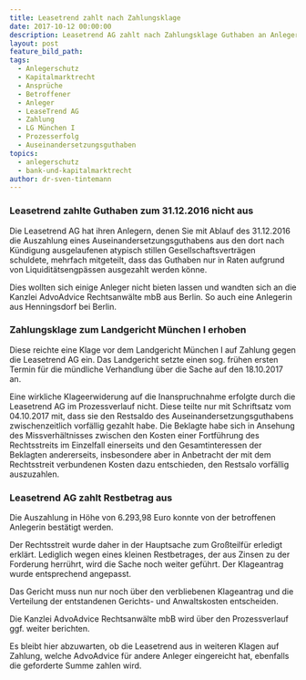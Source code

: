 ```yaml
---
title: Leasetrend zahlt nach Zahlungsklage
date: 2017-10-12 00:00:00
description: Leasetrend AG zahlt nach Zahlungsklage Guthaben an Anlegerin aus
layout: post
feature_bild_path:
tags:
  - Anlegerschutz
  - Kapitalmarktrecht
  - Ansprüche
  - Betroffener
  - Anleger
  - LeaseTrend AG
  - Zahlung
  - LG München I
  - Prozesserfolg
  - Auseinandersetzungsguthaben
topics:
  - anlegerschutz
  - bank-und-kapitalmarktrecht
author: dr-sven-tintemann
---
```



### Leasetrend zahlte Guthaben zum 31.12.2016 nicht aus

Die Leasetrend AG hat ihren Anlegern, denen Sie mit Ablauf des 31.12.2016 die Auszahlung eines Auseinandersetzungsguthabens aus den dort nach K&uuml;ndigung ausgelaufenen atypisch stillen Gesellschaftsvertr&auml;gen schuldete, mehrfach mitgeteilt, dass das Guthaben nur in Raten aufgrund von Liquidit&auml;tsengp&auml;ssen ausgezahlt werden k&ouml;nne.

Dies wollten sich einige Anleger nicht bieten lassen und wandten sich an die Kanzlei AdvoAdvice Rechtsanw&auml;lte mbB aus Berlin. So auch eine Anlegerin aus Henningsdorf bei Berlin.

### Zahlungsklage zum Landgericht M&uuml;nchen I erhoben

Diese reichte eine Klage vor dem Landgericht M&uuml;nchen I auf Zahlung gegen die Leasetrend AG ein. Das Landgericht setzte einen sog. fr&uuml;hen ersten Termin f&uuml;r die m&uuml;ndliche Verhandlung &uuml;ber die Sache auf den 18.10.2017 an.

Eine wirkliche Klageerwiderung auf die Inanspruchnahme erfolgte durch die Leasetrend AG im Prozessverlauf nicht. Diese teilte nur mit Schriftsatz vom 04.10.2017 mit, dass sie den Restsaldo des Auseinandersetzungsguthabens zwischenzeitlich vorf&auml;llig gezahlt habe. Die Beklagte habe sich in Ansehung des Missverh&auml;ltnisses zwischen den Kosten einer Fortf&uuml;hrung des Rechtsstreits im Einzelfall einerseits und den Gesamtinteressen der Beklagten andererseits, insbesondere aber in Anbetracht der mit dem Rechtsstreit verbundenen Kosten dazu entschieden, den Restsalo vorf&auml;llig auszuzahlen.

### Leasetrend AG zahlt Restbetrag aus

Die Auszahlung in H&ouml;he von 6.293,98 Euro konnte von der betroffenen Anlegerin best&auml;tigt werden.

Der Rechtsstreit wurde daher in der Hauptsache zum Gro&szlig;teilf&uuml;r erledigt erkl&auml;rt. Lediglich wegen eines kleinen Restbetrages, der aus Zinsen zu der Forderung herr&uuml;hrt, wird die Sache noch weiter gef&uuml;hrt. Der Klageantrag wurde entsprechend angepasst.

Das Gericht muss nun nur noch &uuml;ber den verbliebenen Klageantrag und die Verteilung der entstandenen Gerichts- und Anwaltskosten entscheiden.

Die Kanzlei AdvoAdvice Rechtsanw&auml;lte mbB wird &uuml;ber den Prozessverlauf ggf. weiter berichten.

Es bleibt hier abzuwarten, ob die Leasetrend aus in weiteren Klagen auf Zahlung, welche AdvoAdvice f&uuml;r andere Anleger eingereicht hat, ebenfalls die geforderte Summe zahlen wird.